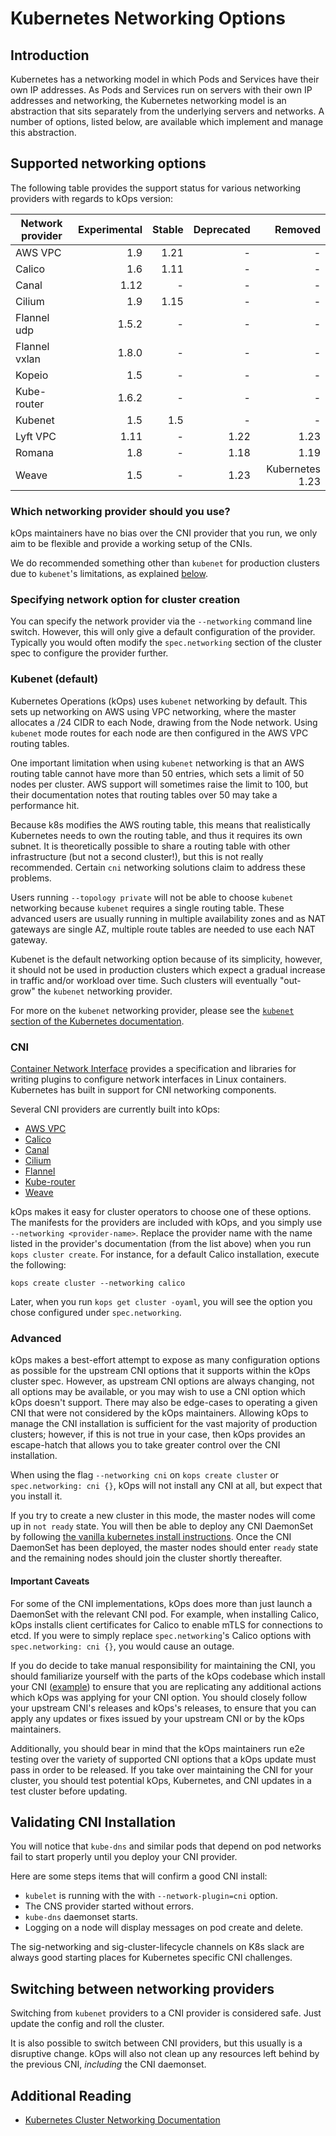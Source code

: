 # Kubernetes Networking Options

## Introduction

Kubernetes has a networking model in which Pods and Services have their own IP
addresses. As Pods and Services run on servers with their own IP addresses and
networking, the Kubernetes networking model is an abstraction that sits
separately from the underlying servers and networks. A number of options,
listed below, are available which implement and manage this abstraction.

## Supported networking options

The following table provides the support status for various networking providers with regards to kOps version:

| Network provider | Experimental | Stable | Deprecated | Removed |
| ------------ | -----------: | -----: | ---------: | ------: |
| AWS VPC | 1.9 | 1.21 | - | - |
| Calico | 1.6 | 1.11 | - | - |
| Canal  | 1.12 | - | - | - |
| Cilium | 1.9 | 1.15 | - | - |
| Flannel udp | 1.5.2 | - | - | - |
| Flannel vxlan | 1.8.0 | - | - | - |
| Kopeio | 1.5 | - | - | - |
| Kube-router | 1.6.2 | - | - | - |
| Kubenet | 1.5 | 1.5 | - | - |
| Lyft VPC | 1.11 | - | 1.22 | 1.23 |
| Romana | 1.8 | - | 1.18 | 1.19 |
| Weave | 1.5 | - | 1.23 | Kubernetes 1.23 |

### Which networking provider should you use?

kOps maintainers have no bias over the CNI provider that you run, we only aim to be flexible and provide a working setup of the CNIs.

We do recommended something other than `kubenet` for production clusters due to `kubenet`'s limitations, as explained [below](#kubenet-default).

### Specifying network option for cluster creation

You can specify the network provider via the `--networking` command line switch. However, this will only give a default configuration of the provider. Typically you would often modify the `spec.networking` section of the cluster spec to configure the provider further.

### Kubenet (default)

Kubernetes Operations (kOps) uses `kubenet` networking by default. This sets up networking on AWS using VPC
networking, where the master allocates a /24 CIDR to each Node, drawing from the Node network.
Using `kubenet` mode routes for each node are then configured in the AWS VPC routing tables.

One important limitation when using `kubenet` networking is that an AWS routing table cannot have more than
50 entries, which sets a limit of 50 nodes per cluster. AWS support will sometimes raise the limit to 100,
but their documentation notes that routing tables over 50 may take a performance hit.

Because k8s modifies the AWS routing table, this means that realistically Kubernetes needs to own the
routing table, and thus it requires its own subnet.  It is theoretically possible to share a routing table
with other infrastructure (but not a second cluster!), but this is not really recommended.  Certain
`cni` networking solutions claim to address these problems.

Users running `--topology private` will not be able to choose `kubenet` networking because `kubenet`
requires a single routing table. These advanced users are usually running in multiple availability zones
and as NAT gateways are single AZ, multiple route tables are needed to use each NAT gateway.

Kubenet is the default networking option because of its simplicity, however, it should not be used in
production clusters which expect a gradual increase in traffic and/or workload over time. Such clusters
will eventually "out-grow" the `kubenet` networking provider.

For more on the `kubenet` networking provider, please see the [`kubenet` section of the Kubernetes documentation](https://kubernetes.io/docs/concepts/extend-kubernetes/compute-storage-net/network-plugins/#kubenet).

### CNI

[Container Network Interface](https://github.com/containernetworking/cni) provides a specification
and libraries for writing plugins to configure network interfaces in Linux containers.  Kubernetes
has built in support for CNI networking components.

Several CNI providers are currently built into kOps:

* [AWS VPC](networking/aws-vpc.md)
* [Calico](networking/calico.md)
* [Canal](networking/canal.md)
* [Cilium](networking/cilium.md)
* [Flannel](networking/flannel.md)
* [Kube-router](networking/kube-router.md)
* [Weave](networking/weave.md)

kOps makes it easy for cluster operators to choose one of these options. The manifests for the providers
are included with kOps, and you simply use `--networking <provider-name>`. Replace the provider name
with the name listed in the provider's documentation (from the list above) when you run
`kops cluster create`.  For instance, for a default Calico installation, execute the following:

```console
kops create cluster --networking calico
```

Later, when you run `kops get cluster -oyaml`, you will see the option you chose configured under `spec.networking`.

### Advanced

kOps makes a best-effort attempt to expose as many configuration options as possible for the upstream CNI options that it supports within the kOps cluster spec. However, as upstream CNI options are always changing, not all options may be available, or you may wish to use a CNI option which kOps doesn't support. There may also be edge-cases to operating a given CNI that were not considered by the kOps maintainers. Allowing kOps to manage the CNI installation is sufficient for the vast majority of production clusters; however, if this is not true in your case, then kOps provides an escape-hatch that allows you to take greater control over the CNI installation.

When using the flag `--networking cni` on `kops create cluster`  or `spec.networking: cni {}`, kOps will not install any CNI at all, but expect that you install it.

If you try to create a new cluster in this mode, the master nodes will come up in `not ready` state. You will then be able to deploy any CNI DaemonSet by following [the vanilla kubernetes install instructions](https://kubernetes.io/docs/setup/production-environment/tools/kubeadm/create-cluster-kubeadm/#pod-network). Once the CNI DaemonSet has been deployed, the master nodes should enter `ready` state and the remaining nodes should join the cluster shortly thereafter.

#### Important Caveats

For some of the CNI implementations, kOps does more than just launch a DaemonSet with the relevant CNI pod. For example, when installing Calico, kOps installs client certificates for Calico to enable mTLS for connections to etcd. If you were to simply replace `spec.networking`'s Calico options with `spec.networking: cni {}`, you would cause an outage.

If you do decide to take manual responsibility for maintaining the CNI, you should familiarize yourself with the parts of the kOps codebase which install your CNI ([example](https://github.com/kubernetes/kops/tree/master/nodeup/pkg/model/networking)) to ensure that you are replicating any additional actions which kOps was applying for your CNI option. You should closely follow your upstream CNI's releases and kOps's releases, to ensure that you can apply any updates or fixes issued by your upstream CNI or by the kOps maintainers.

Additionally, you should bear in mind that the kOps maintainers run e2e testing over the variety of supported CNI options that a kOps update must pass in order to be released. If you take over maintaining the CNI for your cluster, you should test potential kOps, Kubernetes, and CNI updates in a test cluster before updating.

## Validating CNI Installation

You will notice that `kube-dns` and similar pods that depend on pod networks fail to start properly until you deploy your CNI provider.

Here are some steps items that will confirm a good CNI install:

- `kubelet` is running with the with `--network-plugin=cni` option.
- The CNS provider started without errors.
- `kube-dns` daemonset starts.
- Logging on a node will display messages on pod create and delete.

The sig-networking and sig-cluster-lifecycle channels on K8s slack are always good starting places
for Kubernetes specific CNI challenges.

## Switching between networking providers

Switching from `kubenet` providers to a CNI provider is considered safe. Just update the config and roll the cluster.

It is also possible to switch between CNI providers, but this usually is a disruptive change. kOps will also not clean up any resources left behind by the previous CNI, _including_ the CNI daemonset.

## Additional Reading

* [Kubernetes Cluster Networking Documentation](https://kubernetes.io/docs/concepts/cluster-administration/networking/)
